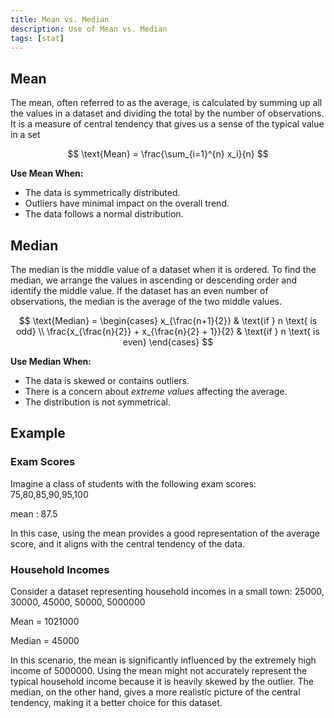 ```yaml
---
title: Mean vs. Median
description: Use of Mean vs. Median
tags: [stat] 
---
```


## Mean
The mean, often referred to as the average, is calculated by summing up all the values in a dataset and dividing the total by the number of observations. It is a measure of central tendency that gives us a sense of the typical value in a set

$$ \text{Mean} = \frac{\sum_{i=1}^{n} x_i}{n} $$

**Use Mean When:**

- The data is symmetrically distributed.
- Outliers have minimal impact on the overall trend.
- The data follows a normal distribution.

## Median
The median is the middle value of a dataset when it is ordered. To find the median, we arrange the values in ascending or descending order and identify the middle value. If the dataset has an even number of observations, the median is the average of the two middle values.

$$ \text{Median} = \begin{cases} 
      x_{\frac{n+1}{2}} & \text{if } n \text{ is odd} \\
      \frac{x_{\frac{n}{2}} + x_{\frac{n}{2} + 1}}{2} & \text{if } n \text{ is even} 
   \end{cases}
$$


**Use Median When:**

- The data is skewed or contains outliers.
- There is a concern about *extreme values* affecting the average.
- The distribution is not symmetrical.

## Example


### Exam Scores

Imagine a class of students with the following exam scores:
75,80,85,90,95,100

mean : 87.5

In this case, using the mean provides a good representation of the average score, and it aligns with the central tendency of the data.

### Household Incomes
Consider a dataset representing household incomes in a small town:
25000, 30000, 45000, 50000, 5000000

Mean = 1021000

Median = 45000

In this scenario, the mean is significantly influenced by the extremely high income of 5000000. Using the mean might not accurately represent the typical household income because it is heavily skewed by the outlier. The median, on the other hand, gives a more realistic picture of the central tendency, making it a better choice for this dataset.
